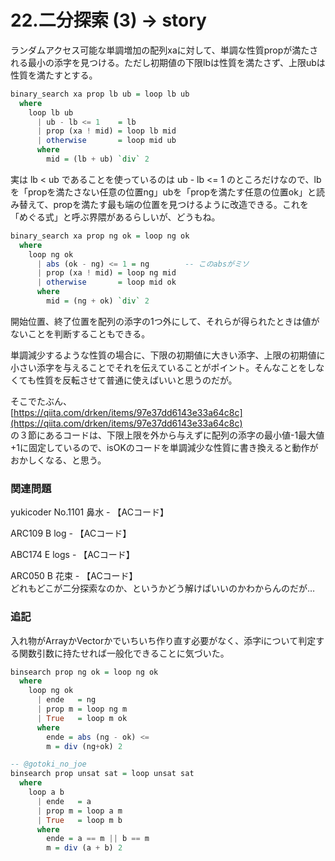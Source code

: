 # 22.二分探索 \(3\) -&gt; story

ランダムアクセス可能な単調増加の配列xaに対して、単調な性質propが満たされる最小の添字を見つける。ただし初期値の下限lbは性質を満たさず、上限ubは性質を満たすとする。

```haskell
binary_search xa prop lb ub = loop lb ub
  where
    loop lb ub
      | ub - lb <= 1    = lb
      | prop (xa ! mid) = loop lb mid
      | otherwise       = loop mid ub
      where
        mid = (lb + ub) `div` 2
```

実は lb &lt; ub であることを使っているのは ub - lb &lt;= 1 のところだけなので、lbを「propを満たさない任意の位置ng」ubを「propを満たす任意の位置ok」と読み替えて、propを満たす最も端の位置を見つけるように改造できる。これを「めぐる式」と呼ぶ界隈があるらしいが、どうもね。

```haskell
binary_search xa prop ng ok = loop ng ok
  where
    loop ng ok
      | abs (ok - ng) <= 1 = ng        -- このabsがミソ
      | prop (xa ! mid) = loop ng mid
      | otherwise       = loop mid ok
      where
        mid = (ng + ok) `div` 2
```

開始位置、終了位置を配列の添字の1つ外にして、それらが得られたときは値がないことを判断することもできる。

単調減少するような性質の場合に、下限の初期値に大きい添字、上限の初期値に小さい添字を与えることでそれを伝えていることがポイント。そんなことをしなくても性質を反転させて普通に使えばいいと思うのだが。

そこでたぶん、  
[https://qiita.com/drken/items/97e37dd6143e33a64c8c](https://qiita.com/drken/items/97e37dd6143e33a64c8c)  
の３節にあるコードは、下限上限を外から与えずに配列の添字の最小値-1最大値+1に固定しているので、isOKのコードを単調減少な性質に書き換えると動作がおかしくなる、と思う。

### 関連問題

yukicoder No.1101 鼻水 - 【ACコード】  
ARC109 B log - 【ACコード】  
ABC174 E logs - 【ACコード】  
ARC050 B 花束 - 【ACコード】  
どれもどこが二分探索なのか、というかどう解けばいいのかわからんのだが…

### 追記

入れ物がArrayかVectorかでいちいち作り直す必要がなく、添字iについて判定する関数引数に持たせれば一般化できることに気づいた。

```haskell
binsearch prop ng ok = loop ng ok
  where
    loop ng ok
      | ende   = ng
      | prop m = loop ng m
      | True   = loop m ok
      where
        ende = abs (ng - ok) <= 
        m = div (ng+ok) 2
```

```haskell
-- @gotoki_no_joe
binsearch prop unsat sat = loop unsat sat
  where
    loop a b
      | ende   = a
      | prop m = loop a m
      | True   = loop m b
      where
        ende = a == m || b == m 
        m = div (a + b) 2
```



